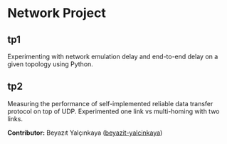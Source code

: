 # Network Project

## tp1 

Experimenting with network emulation delay and end-to-end delay on a given topology using Python.

## tp2 

Measuring the performance of self-implemented reliable data transfer protocol on top of UDP. Experimented one link vs multi-homing with two links.

**Contributor:** Beyazıt Yalçınkaya ([beyazit-yalcinkaya](https://github.com/beyazit-yalcinkaya)) 
